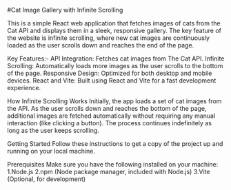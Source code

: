 #Cat Image Gallery with Infinite Scrolling

  This is a simple React web application that fetches images of cats from the Cat API and displays them in a sleek, responsive gallery. The key feature of the website is       infinite scrolling, where new cat images are continuously loaded as the user scrolls down and reaches the end of the page.

Key Features:-
  API Integration: Fetches cat images from The Cat API.
  Infinite Scrolling: Automatically loads more images as the user scrolls to the bottom of the page.
  Responsive Design: Optimized for both desktop and mobile devices.
  React and Vite: Built using React and Vite for a fast development experience.

How Infinite Scrolling Works
  Initially, the app loads a set of cat images from the API.
  As the user scrolls down and reaches the bottom of the page, additional images are fetched automatically without requiring any manual interaction (like clicking a button).
  The process continues indefinitely as long as the user keeps scrolling.


Getting Started
  Follow these instructions to get a copy of the project up and running on your local machine.

  Prerequisites
    Make sure you have the following installed on your machine:
    1.Node.js 
    2.npm (Node package manager, included with Node.js)
    3.Vite (Optional, for development)


